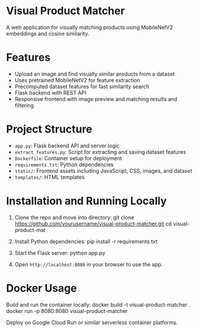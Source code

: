 # Visual Product Matcher

A web application for visually matching products using MobileNetV2 embeddings and cosine similarity.

# Features

- Upload an image and find visually similar products from a dataset
- Uses pretrained MobileNetV2 for feature extraction
- Precomputed dataset features for fast similarity search
- Flask backend with REST API
- Responsive frontend with image preview and matching results and filtering

# Project Structure

- `app.py`: Flask backend API and server logic
- `extract_features.py`: Script for extracting and saving dataset features
- `Dockerfile`: Container setup for deployment
- `requirements.txt`: Python dependencies
- `static/`: Frontend assets including JavaScript, CSS, images, and dataset
- `templates/`: HTML templates

# Installation and Running Locally

1. Clone the repo and move into directory:
git clone https://github.com/yourusername/visual-product-matcher.git
cd visual-product-mat

2. Install Python dependencies:
pip install -r requirements.txt

3. Start the Flask server:
python app.py

4. Open `http://localhost:8080` in your browser to use the app.

# Docker Usage

Build and run the container locally:
docker build -t visual-product-matcher .
docker run -p 8080:8080 visual-product-matcher

Deploy on Google Cloud Run or similar serverless container platforms.




